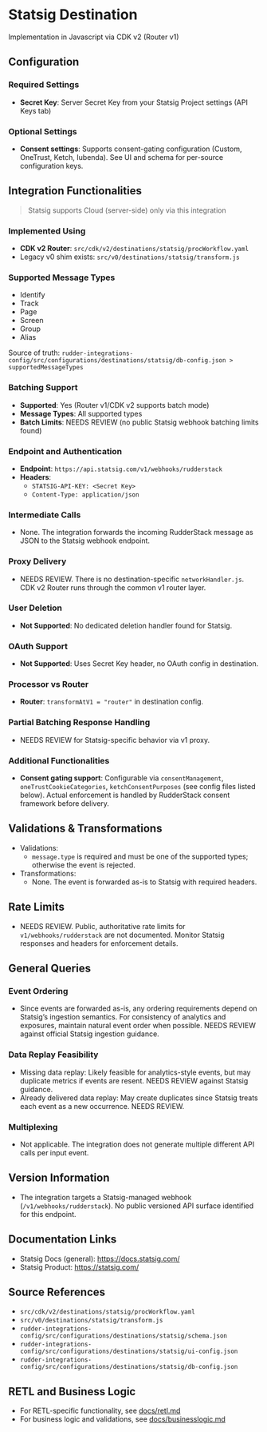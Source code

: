 # Statsig Destination

Implementation in Javascript via CDK v2 (Router v1)

## Configuration

### Required Settings

- **Secret Key**: Server Secret Key from your Statsig Project settings (API Keys tab)

### Optional Settings

- **Consent settings**: Supports consent-gating configuration (Custom, OneTrust, Ketch, Iubenda). See UI and schema for per-source configuration keys.

## Integration Functionalities

> Statsig supports Cloud (server-side) only via this integration

### Implemented Using

- **CDK v2 Router**: `src/cdk/v2/destinations/statsig/procWorkflow.yaml`
- Legacy v0 shim exists: `src/v0/destinations/statsig/transform.js`

### Supported Message Types

- Identify
- Track
- Page
- Screen
- Group
- Alias

Source of truth: `rudder-integrations-config/src/configurations/destinations/statsig/db-config.json > supportedMessageTypes`

### Batching Support

- **Supported**: Yes (Router v1/CDK v2 supports batch mode)
- **Message Types**: All supported types
- **Batch Limits**: NEEDS REVIEW (no public Statsig webhook batching limits found)

### Endpoint and Authentication

- **Endpoint**: `https://api.statsig.com/v1/webhooks/rudderstack`
- **Headers**:
  - `STATSIG-API-KEY: <Secret Key>`
  - `Content-Type: application/json`

### Intermediate Calls

- None. The integration forwards the incoming RudderStack message as JSON to the Statsig webhook endpoint.

### Proxy Delivery

- NEEDS REVIEW. There is no destination-specific `networkHandler.js`. CDK v2 Router runs through the common v1 router layer.

### User Deletion

- **Not Supported**: No dedicated deletion handler found for Statsig.

### OAuth Support

- **Not Supported**: Uses Secret Key header, no OAuth config in destination.

### Processor vs Router

- **Router**: `transformAtV1 = "router"` in destination config.

### Partial Batching Response Handling

- NEEDS REVIEW for Statsig-specific behavior via v1 proxy.

### Additional Functionalities

- **Consent gating support**: Configurable via `consentManagement`, `oneTrustCookieCategories`, `ketchConsentPurposes` (see config files listed below). Actual enforcement is handled by RudderStack consent framework before delivery.

## Validations & Transformations

- Validations:
  - `message.type` is required and must be one of the supported types; otherwise the event is rejected.
- Transformations:
  - None. The event is forwarded as-is to Statsig with required headers.

## Rate Limits

- NEEDS REVIEW. Public, authoritative rate limits for `v1/webhooks/rudderstack` are not documented. Monitor Statsig responses and headers for enforcement details.

## General Queries

### Event Ordering

- Since events are forwarded as-is, any ordering requirements depend on Statsig’s ingestion semantics. For consistency of analytics and exposures, maintain natural event order when possible. NEEDS REVIEW against official Statsig ingestion guidance.

### Data Replay Feasibility

- Missing data replay: Likely feasible for analytics-style events, but may duplicate metrics if events are resent. NEEDS REVIEW against Statsig guidance.
- Already delivered data replay: May create duplicates since Statsig treats each event as a new occurrence. NEEDS REVIEW.

### Multiplexing

- Not applicable. The integration does not generate multiple different API calls per input event.

## Version Information

- The integration targets a Statsig-managed webhook (`/v1/webhooks/rudderstack`). No public versioned API surface identified for this endpoint.

## Documentation Links

- Statsig Docs (general): https://docs.statsig.com/
- Statsig Product: https://statsig.com/

## Source References

- `src/cdk/v2/destinations/statsig/procWorkflow.yaml`
- `src/v0/destinations/statsig/transform.js`
- `rudder-integrations-config/src/configurations/destinations/statsig/schema.json`
- `rudder-integrations-config/src/configurations/destinations/statsig/ui-config.json`
- `rudder-integrations-config/src/configurations/destinations/statsig/db-config.json`

## RETL and Business Logic

- For RETL-specific functionality, see [docs/retl.md](docs/retl.md)
- For business logic and validations, see [docs/businesslogic.md](docs/businesslogic.md)


